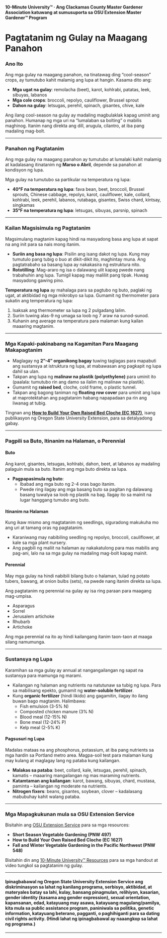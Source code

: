 #### 10-Minute University™ · Ang Clackamas County Master Gardener Association katuwang at sumusuporta sa OSU Extension Master Gardener™ Program

# Pagtatanim ng Gulay na Maagang Panahon

### Ano Ito

Ang mga gulay na maagang panahon, na tinatawag ding “cool-season” crops, ay tumutubo kahit malamig ang lupa at hangin. Kasama dito ang:

- **Mga ugat na gulay**: remolacha (beet), karot, kohlrabi, patatas, leek, sibuyas, labanos
- **Mga cole crops**: broccoli, repolyo, cauliflower, Brussel sprout
- **Dahon na gulay**: letsugas, perehil, spinach, gisantes, chive, kale

Ang ilang cool-season na gulay ay madaling magbulaklak kapag uminit ang panahon. Humanap ng mga uri na “lumalaban sa bolting” o mabilis maghinog. Itanim nang direkta ang dill, arugula, cilantro, at iba pang madaling mag-bolt.

---

### Panahon ng Pagtatanim

Ang mga gulay na maagang panahon ay tumutubo at lumalaki kahit malamig at kadalasang itinatanim ng **Marso o Abril**, depende sa panahon at kondisyon ng lupa.

Mga gulay na tumutubo sa partikular na temperatura ng lupa:

- **40°F na temperatura ng lupa**: fava bean, beet, broccoli, Brussel sprouts, Chinese cabbage, repolyo, karot, cauliflower, kale, collard, kohlrabi, leek, perehil, labanos, rutabaga, gisantes, Swiss chard, kintsay, singkamas
- **35°F na temperatura ng lupa**: letsugas, sibuyas, parsnip, spinach

---

### Kailan Magsisimula ng Pagtatanim

Magsimulang magtanim kapag hindi na masyadong basa ang lupa at sapat na ang init para sa nais mong itanim.

- **Suriin ang basa ng lupa**: Pisilin ang isang dakot ng lupa. Kung may tumutulo pang tubig o buo at dikit-dikit ito, maghintay muna. Ang pagtatrabaho sa basang lupa ay nakakasira ng estruktura nito.
- **Rototilling**: Mag-araro ng isa o dalawang ulit kapag pwede nang trabahuhin ang lupa. Tumigil kapag may maliliit pang tipak. Huwag masyadong gawing pino.

**Temperatura ng lupa** ay mahalaga para sa pagtubo ng buto, paglaki ng ugat, at aktibidad ng mga mikrobyo sa lupa. Gumamit ng thermometer para sukatin ang temperatura ng lupa:

1. Isaksak ang thermometer sa lupa ng 2 pulgadang lalim.
2. Suriin tuwing alas-9 ng umaga sa loob ng 7 araw na sunod-sunod.
3. Kuhanin ang average na temperatura para malaman kung kailan maaaring magtanim.

---

### Mga Kapaki-pakinabang na Kagamitan Para Maagang Makapagtanim

- Maglagay ng **2”-4” organikong bagay** tuwing taglagas para mapabuti ang sustansya at istruktura ng lupa, at mabawasan ang pagkapit ng lupa dahil sa ulan.
- Takpan ang lupa ng **malinaw na plastik (polyethylene)** para uminit ito (paalala: tumutubo rin ang damo sa ilalim ng malinaw na plastik).
- Gumamit ng **raised bed**, cloche, cold frame, o plastic tunnel.
- Takpan ang bagong taniman ng **floating row cover** para uminit ang lupa at maprotektahan ang pagtatanim habang napapadaan pa rin ang liwanag at tubig.

Tingnan ang **[How to Build Your Own Raised Bed Cloche (EC 1627)](http://catalog.extension.oregonstate.edu)**, isang publikasyon ng Oregon State University Extension, para sa detalyadong gabay.

---

### Pagpili sa Buto, Itinanim na Halaman, o Perennial

#### Buto

Ang karot, gisantes, letsugas, kohlrabi, dahon, beet, at labanos ay madaling palaguin mula sa buto. Itanim ang mga buto direkta sa lupa.

- **Pagpapasimula ng buto**:
  - Ibabad ang mga buto ng 2-4 oras bago itanim.
  - Pwede ring ilagay ang mga basang buto sa pagitan ng dalawang basang tuwalya sa loob ng plastik na bag. Ilagay ito sa mainit na lugar hanggang tumubo ang buto.

#### Itinanim na Halaman

Kung ikaw mismo ang magtatanim ng seedlings, siguradong makukuha mo ang uri at tamang oras ng pagtatanim.

- Karaniwang may nabibiling seedling ng repolyo, broccoli, cauliflower, at kale sa mga plant nursery.
- Ang pagbili ng maliit na halaman ay nakakatulong para mas mabilis ang pag-ani, lalo na sa mga gulay na madaling mag-bolt kapag mainit.

#### Perennial

May mga gulay na hindi nabibili bilang buto o halaman, tulad ng potato tubers, bawang, at onion bulbs (sets), na pwede nang itanim direkta sa lupa.

Ang pagtatanim ng perennial na gulay ay isa ring paraan para maagang mag-umpisa.

- Asparagus
- Sorrel
- Jerusalem artichoke
- Rhubarb
- Artichoke

Ang mga perennial na ito ay hindi kailangang itanim taon-taon at maaga silang namumunga.

---

### Sustansya ng Lupa

Karamihan sa mga gulay ay annual at nangangailangan ng sapat na sustansya para mamunga ng marami.

- Kailangan ng halaman ang nutrients na natutunaw sa tubig ng lupa. Para sa mabilisang epekto, gumamit ng **water-soluble fertilizer**.
- Kung **organic fertilizer** (hindi likido) ang gagamitin, ilagay ito ilang buwan bago magtanim. Halimbawa:
  - Fish emulsion (3-5% N)
  - Composted chicken manure (3% N)
  - Blood meal (12-15% N)
  - Bone meal (12-24% P)
  - Kelp meal (2-5% K)

#### Pagsusuri ng Lupa

Madalas mataas na ang phosphorus, potassium, at iba pang nutrients sa mga hardin sa Portland metro area. Magpa-soil test para malaman kung may kulang at maglagay lang ng pataba kung kailangan.

- **Malakas sa pataba**: beet, collard, kale, letsugas, perehil, spinach, kamatis – maaaring mangailangan ng mas maraming nutrients.
- **Katamtaman ang kailangan**: karot, bawang, sibuyas, chard, mustasa, paminta – kailangan ng moderate na nutrients.
- **Nitrogen fixers**: beans, gisantes, soybean, clover – kadalasang mabubuhay kahit walang pataba.

---

### Mga Mapagkukunan mula sa OSU Extension Service

Bisitahin ang [OSU Extension Service](http://catalog.extension.oregonstate.edu) para sa mga resources:

- **Short Season Vegetable Gardening (PNW 497)**
- **How to Build Your Own Raised Bed Cloche (EC 1627)**
- **Fall and Winter Vegetable Gardening in the Pacific Northwest (PNW 548)**

Bisitahin din ang [10-Minute University™ Resources](http://www.cmastergardeners.org/10-minute-university) para sa mga handout at video tungkol sa pagtatanim ng gulay.

---

#### Ipinagbabawal ng Oregon State University Extension Service ang diskriminasyon sa lahat ng kanilang programa, serbisyo, aktibidad, at materyales batay sa lahi, kulay, bansang pinagmulan, relihiyon, kasarian, gender identity (kasama ang gender expression), sexual orientation, kapansanan, edad, katayuang may asawa, katayuang magulang/pamilya, kita mula sa public assistance program, paniniwala sa politika, genetic information, katayuang beterano, pagganti, o paghihiganti para sa dating civil rights activity. (Hindi lahat ng ipinagbabawal ay naaangkop sa lahat ng programa.)
---